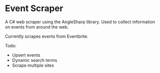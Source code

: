 # Event Scraper

A C# web scraper using the AngleSharp library.  Used to collect information on events from around the web.

Currently scrapes events from Eventbrite.

Todo: 
* Upsert events
* Dynamic search terms
* Scrape multiple sites